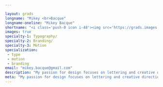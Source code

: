 ```yaml
---

layout: grads
longname: "Mikey <br>Bacque"
longname-oneline: "Mikey Bacque"
shortname: "<i class='push-0 icon i-48'><img src='https://grads.images.algonquindesign.ca/2017/icons/mikey.gif' alt='new designer'></i>Mikey B."
images: true
specialty-1: Typography/
specialty-2: Branding/
specialty-3: Motion
specialization:
 - type
 - motion
 - branding
email: "mikey.bacque@gmail.com"
description: "My passion for design focuses on lettering and creative direction. I see the beauty of imperfection and apply organic designs to my work."
meta: "My passion for design focuses on lettering and creative direction. I see the beauty of imperfection and apply organic designs to my work."
---
```

